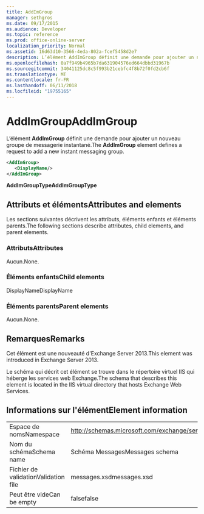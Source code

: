 ```yaml
---
title: AddImGroup
manager: sethgros
ms.date: 09/17/2015
ms.audience: Developer
ms.topic: reference
ms.prod: office-online-server
localization_priority: Normal
ms.assetid: 16d63d10-3566-4eda-802a-fcef5458d2e7
description: L’élément AddImGroup définit une demande pour ajouter un nouveau groupe de messagerie instantané.
ms.openlocfilehash: 0a7f949b4965b7da631904576ed664dbbd31967b
ms.sourcegitcommit: 34041125dc8c5f993b21cebfc4f8b72f0fd2cb6f
ms.translationtype: MT
ms.contentlocale: fr-FR
ms.lasthandoff: 06/11/2018
ms.locfileid: "19755165"
---
```

# <a name="addimgroup"></a><span data-ttu-id="b948a-103">AddImGroup</span><span class="sxs-lookup"><span data-stu-id="b948a-103">AddImGroup</span></span>

<span data-ttu-id="b948a-104">L’élément **AddImGroup** définit une demande pour ajouter un nouveau groupe de messagerie instantané.</span><span class="sxs-lookup"><span data-stu-id="b948a-104">The **AddImGroup** element defines a request to add a new instant messaging group.</span></span> 
  
```XML
<AddImGroup>
   <DisplayName/>
</AddImGroup>
```

 <span data-ttu-id="b948a-105">**AddImGroupType**</span><span class="sxs-lookup"><span data-stu-id="b948a-105">**AddImGroupType**</span></span>
## <a name="attributes-and-elements"></a><span data-ttu-id="b948a-106">Attributs et éléments</span><span class="sxs-lookup"><span data-stu-id="b948a-106">Attributes and elements</span></span>

<span data-ttu-id="b948a-107">Les sections suivantes décrivent les attributs, éléments enfants et éléments parents.</span><span class="sxs-lookup"><span data-stu-id="b948a-107">The following sections describe attributes, child elements, and parent elements.</span></span>
  
### <a name="attributes"></a><span data-ttu-id="b948a-108">Attributs</span><span class="sxs-lookup"><span data-stu-id="b948a-108">Attributes</span></span>

<span data-ttu-id="b948a-109">Aucun.</span><span class="sxs-lookup"><span data-stu-id="b948a-109">None.</span></span>
  
### <a name="child-elements"></a><span data-ttu-id="b948a-110">Éléments enfants</span><span class="sxs-lookup"><span data-stu-id="b948a-110">Child elements</span></span>

<span data-ttu-id="b948a-111">DisplayName</span><span class="sxs-lookup"><span data-stu-id="b948a-111">DisplayName</span></span>
  
### <a name="parent-elements"></a><span data-ttu-id="b948a-112">Éléments parents</span><span class="sxs-lookup"><span data-stu-id="b948a-112">Parent elements</span></span>

<span data-ttu-id="b948a-113">Aucun.</span><span class="sxs-lookup"><span data-stu-id="b948a-113">None.</span></span>
  
## <a name="remarks"></a><span data-ttu-id="b948a-114">Remarques</span><span class="sxs-lookup"><span data-stu-id="b948a-114">Remarks</span></span>

<span data-ttu-id="b948a-115">Cet élément est une nouveauté d'Exchange Server 2013.</span><span class="sxs-lookup"><span data-stu-id="b948a-115">This element was introduced in Exchange Server 2013.</span></span>
  
<span data-ttu-id="b948a-116">Le schéma qui décrit cet élément se trouve dans le répertoire virtuel IIS qui héberge les services web Exchange.</span><span class="sxs-lookup"><span data-stu-id="b948a-116">The schema that describes this element is located in the IIS virtual directory that hosts Exchange Web Services.</span></span>
  
## <a name="element-information"></a><span data-ttu-id="b948a-117">Informations sur l'élément</span><span class="sxs-lookup"><span data-stu-id="b948a-117">Element information</span></span>

|||
|:-----|:-----|
|<span data-ttu-id="b948a-118">Espace de noms</span><span class="sxs-lookup"><span data-stu-id="b948a-118">Namespace</span></span>  <br/> |http://schemas.microsoft.com/exchange/services/2006/messages  <br/> |
|<span data-ttu-id="b948a-119">Nom du schéma</span><span class="sxs-lookup"><span data-stu-id="b948a-119">Schema name</span></span>  <br/> |<span data-ttu-id="b948a-120">Schéma Messages</span><span class="sxs-lookup"><span data-stu-id="b948a-120">Messages schema</span></span>  <br/> |
|<span data-ttu-id="b948a-121">Fichier de validation</span><span class="sxs-lookup"><span data-stu-id="b948a-121">Validation file</span></span>  <br/> |<span data-ttu-id="b948a-122">messages.xsd</span><span class="sxs-lookup"><span data-stu-id="b948a-122">messages.xsd</span></span>  <br/> |
|<span data-ttu-id="b948a-123">Peut être vide</span><span class="sxs-lookup"><span data-stu-id="b948a-123">Can be empty</span></span>  <br/> |<span data-ttu-id="b948a-124">false</span><span class="sxs-lookup"><span data-stu-id="b948a-124">false</span></span>  <br/> |
   

